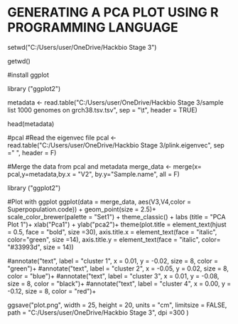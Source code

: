 # GENERATING A PCA PLOT USING R PROGRAMMING LANGUAGE
setwd("C:/Users/user/OneDrive/Hackbio Stage 3")

getwd()

#install ggplot

library ("ggplot2")

metadata <- read.table("C:/Users/user/OneDrive/Hackbio Stage 3/sample list 1000 genomes on grch38.tsv.tsv", sep = "\t", header = TRUE)

head(metadata)

#pcal
#Read the eigenvec file
pcal <- read.table("C:/Users/user/OneDrive/Hackbio Stage 3/plink.eigenvec", sep =" ", header = F)

#Merge the data from pcal and metadata
merge_data <- merge(x= pcal,y=metadata,by.x = "V2", by.y="Sample.name", all = F)

library ("ggplot2")

#Plot with ggplot
ggplot(data = merge_data, aes(V3,V4,color = Superpopulation.code)) + geom_point(size = 2.5)+
 scale_color_brewer(palette = "Set1") + theme_classic() + labs (title = "PCA Plot 1")+
 xlab("Pca1") + ylab("pca2")+
 theme(plot.title = element_text(hjust = 0.5, face = "bold", size =30),
axis.title.x = element_text(face = "italic", color="green", size =14),
axis.title.y = element_text(face = "italic", color= "#33993d", size = 14))
 
 #annotate("text", label = "cluster 1", x = 0.01, y = -0.02, size = 8, color = "green")+
  #annotate("text", label = "cluster 2", x = -0.05, y = 0.02, size = 8, color = "blue")+
  #annotate("text", label = "cluster 3", x = 0.01, y = -0.08, size = 8, color = "black")+
  #annotate("text", label = "cluster 4", x = 0.00, y = -0.12, size = 8, color = "red")+

 ggsave("plot.png", width = 25, height = 20, units = "cm", limitsize = FALSE, path = "C:/Users/user/OneDrive/Hackbio Stage 3", dpi =300 )
        

